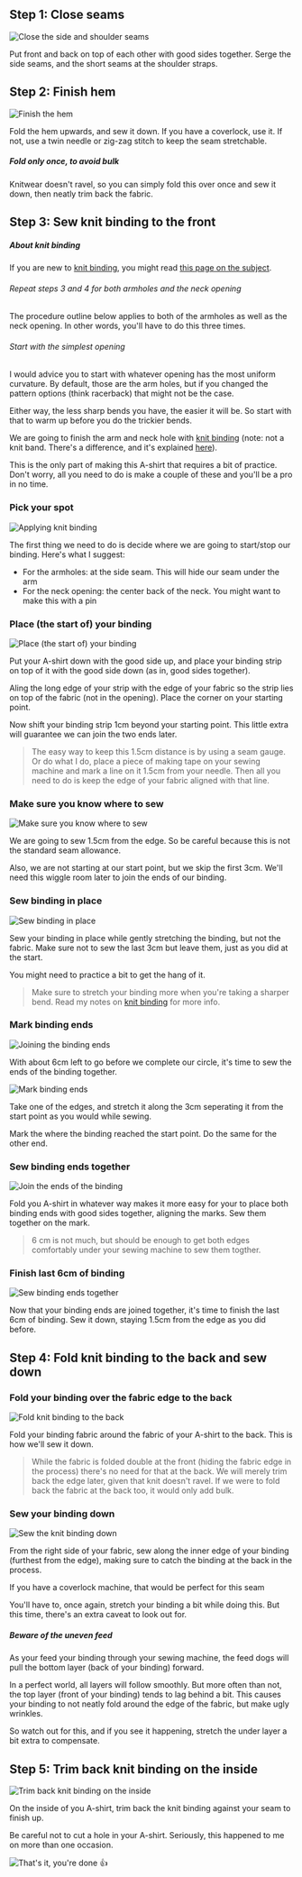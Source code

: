 
## Step 1: Close seams

![Close the side and shoulder seams](step01.png)

Put front and back on top of each other with good sides together. 
Serge the side seams, and the short seams at the shoulder straps.

## Step 2: Finish hem

![Finish the hem](step02.png)

Fold the hem upwards, and sew it down. If you have a coverlock, use it. If not, use a twin needle or zig-zag stitch to keep the seam stretchable.

<Note>

##### Fold only once, to avoid bulk
Knitwear doesn't ravel, so you can simply fold this over once and sew it down, then neatly trim back the fabric.

</Note>

## Step 3: Sew knit binding to the front

<Note>

##### About knit binding

If you are new to [knit binding](/en/docs/sewing/knit-binding), you might read [this page on the subject](/en/docs/sewing/knit-binding).

###### Repeat steps 3 and 4 for both armholes and the neck opening

The procedure outline below applies to both of the armholes as well as the neck opening. In other words, you'll have to do this three times.

###### Start with the simplest opening

I would advice you to start with whatever opening has the most uniform curvature. By default, those are the arm holes, but if you changed the pattern options (think racerback) that might not be the case.

Either way, the less sharp bends you have, the easier it will be. So start with that to warm up before you do the trickier bends.

</Note>

We are going to finish the arm and neck hole with [knit binding](/en/docs/sewing/knit-binding) 
(note: not a knit band. There's a difference, and it's explained [here](/en/docs/sewing/knit-binding)).

<Note>

This is the only part of making this A-shirt that requires a bit of practice. Don't worry, all you need to do is make a couple of these and you'll be a pro in no time.

</Note>

### Pick your spot
    
![Applying knit binding](step03a.png)

The first thing we need to do is decide where we are going to start/stop our binding. Here's what I suggest:

  - For the armholes: at the side seam. This will hide our seam under the arm
  - For the neck opening: the center back of the neck. You might want to make this with a pin

### Place (the start of) your binding

![Place (the start of) your binding](step03b.png)

Put your A-shirt down with the good side up, and place your binding strip on top of it with the good side down (as in, good sides together).

Aling the long edge of your strip with the edge of your fabric so the strip lies on top of the fabric (not in the opening). Place the corner on your starting point.

Now shift your binding strip 1cm beyond your starting point. This little extra will guarantee we can join the two ends later.

> The easy way to keep this 1.5cm distance is by using a seam gauge. 
> Or do what I do, place a piece of making tape on your sewing machine and mark a line on it 1.5cm from your needle. 
> Then all you need to do is keep the edge of your fabric aligned with that line.

### Make sure you know where to sew

![Make sure you know where to sew](step03c.png)

We are going to sew 1.5cm from the edge. So be careful because this is not the standard seam allowance.

Also, we are not starting at our start point, but we skip the first 3cm. We'll need this wiggle room later to join the ends of our binding.

### Sew binding in place

![Sew binding in place](step03d.png)

Sew your binding in place while gently stretching the binding, but not the fabric. Make sure not to sew the last 3cm but leave them, just as you did at the start.

You might need to practice a bit to get the hang of it.

> Make sure to stretch your binding more when you're taking a sharper bend. 
> Read my notes on [knit binding](/en/docs/sewing/knit-binding) for more info.

### Mark binding ends

![Joining the binding ends](step03e.png)

With about 6cm left to go before we complete our circle, it's time to sew the ends of the binding together.
    
![Mark binding ends](step03f.png)

Take one of the edges, and stretch it along the 3cm seperating it from the start point as you would while sewing.

Mark the where the binding reached the start point. Do the same for the other end.

### Sew binding ends together

![Join the ends of the binding](step03g.png)

Fold you A-shirt in whatever way makes it more easy for your to place both binding ends with good sides together, aligning the marks. Sew them together on the mark.

> 6 cm is not much, but should be enough to get both edges comfortably under your sewing machine to sew them togther.

### Finish last 6cm of binding

![Sew binding ends together](step03h.png)

Now that your binding ends are joined together, it's time to finish the last 6cm of binding. Sew it down, staying 1.5cm from the edge as you did before.

## Step 4: Fold knit binding to the back and sew down

### Fold your binding over the fabric edge to the back
    
![Fold knit binding to the back](step04a.png)


Fold your binding fabric around the fabric of your A-shirt to the back. This is how we'll sew it down.

> While the fabric is folded double at the front (hiding the fabric edge in the process) there's no need for that at the back. We will merely trim back the edge later, given that knit doesn't ravel. If we were to fold back the fabric at the back too, it would only add bulk.

### Sew your binding down

![Sew the knit binding down](step04b.png)

From the right side of your fabric, sew along the inner edge of your binding (furthest from the edge), making sure to catch the binding at the back in the process.

<Note>

If you have a coverlock machine, that would be perfect for this seam

</Note>

You'll have to, once again, stretch your binding a bit while doing this. But this time, there's an extra caveat to look out for.

<Note>

##### Beware of the uneven feed
As your feed your binding through your sewing machine, the feed dogs will pull the bottom layer (back of your binding) forward. 

In a perfect world, all layers will follow smoothly. 
But more often than not, the top layer (front of your binding) tends to lag behind a bit. 
This causes your binding to not neatly fold around the edge of the fabric, but make ugly wrinkles.

So watch out for this, and if you see it happening, stretch the under layer a bit extra to compensate.

</Note>

## Step 5: Trim back knit binding on the inside

![Trim back knit binding on the inside](step05.png)

On the inside of you A-shirt, trim back the knit binding against your seam to finish up.

<Note>

Be careful not to cut a hole in your A-shirt. Seriously, this happened to me on more than one occasion.

</Note>

![That's it, you're done 👍](finished.gif)
